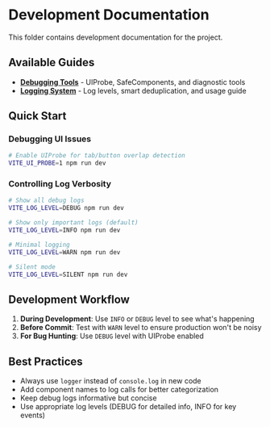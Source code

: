 # Development Documentation

This folder contains development documentation for the project.

## Available Guides

- [**Debugging Tools**](./debugging.md) - UIProbe, SafeComponents, and diagnostic tools
- [**Logging System**](./logging.md) - Log levels, smart deduplication, and usage guide

## Quick Start

### Debugging UI Issues

```bash
# Enable UIProbe for tab/button overlap detection
VITE_UI_PROBE=1 npm run dev
```

### Controlling Log Verbosity

```bash
# Show all debug logs
VITE_LOG_LEVEL=DEBUG npm run dev

# Show only important logs (default)
VITE_LOG_LEVEL=INFO npm run dev

# Minimal logging
VITE_LOG_LEVEL=WARN npm run dev

# Silent mode
VITE_LOG_LEVEL=SILENT npm run dev
```

## Development Workflow

1. **During Development**: Use `INFO` or `DEBUG` level to see what's happening
2. **Before Commit**: Test with `WARN` level to ensure production won't be noisy
3. **For Bug Hunting**: Use `DEBUG` level with UIProbe enabled

## Best Practices

- Always use `logger` instead of `console.log` in new code
- Add component names to log calls for better categorization
- Keep debug logs informative but concise
- Use appropriate log levels (DEBUG for detailed info, INFO for key events)

